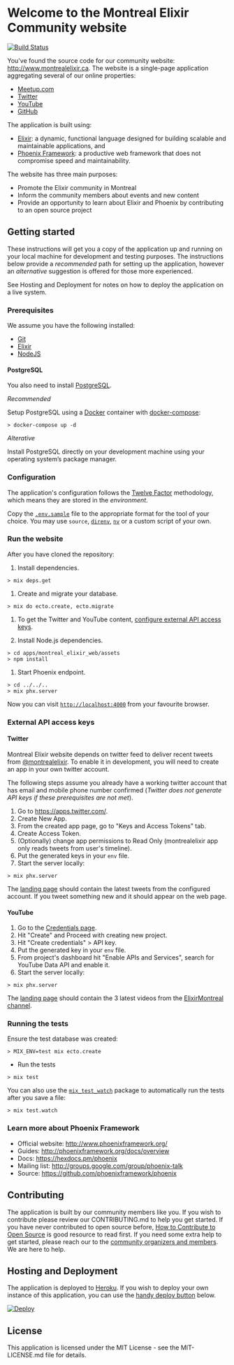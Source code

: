 # Welcome to the Montreal Elixir Community website

[![Build Status](https://travis-ci.org/montrealelixir/website.svg?branch=master)](https://travis-ci.org/montrealelixir/website)

You've found the source code for our community website: http://www.montrealelixir.ca. The
website is a single-page application aggregating several of our online properties:

  * [Meetup.com](https://www.meetup.com/montrealelixir)
  * [Twitter](https://twitter.com/montrealelixir)
  * [YouTube](https://www.youtube.com/channel/UCftyx5k7K_0a3wIGRtE2YQw)
  * [GitHub](https://github.com/montrealelixir)

The application is built using:

  * [Elixir](https://elixir-lang.org/): a dynamic, functional language designed for
    building scalable and maintainable applications, and
  * [Phoenix Framework](http://www.phoenixframework.org/): a productive web framework
    that does not compromise speed and maintainability.

The website has three main purposes:

  * Promote the Elixir community in Montreal
  * Inform the community members about events and new content
  * Provide an opportunity to learn about Elixir and Phoenix by contributing to an
    open source project

## Getting started

These instructions will get you a copy of the application up and running on your local machine for
development and testing purposes. The instructions below provide a *recommended* path for setting
up the application, however an *alternative* suggestion is offered for those more experienced.

See Hosting and Deployment for notes on how to deploy the application on a live system.

### Prerequisites

We assume you have the following installed:

  * [Git](https://git-scm.com)
  * [Elixir](https://elixir-lang.org/install.html)
  * [NodeJS](https://nodejs.org/en/download/)

#### PostgreSQL

You also need to install [PostgreSQL](https://www.postgresql.org).

_Recommended_

Setup PostgreSQL using a [Docker](https://www.docker.com/) container with [docker-compose](./docker-compose.yml):

```shell
> docker-compose up -d
```

_Alterative_

Install PostgreSQL directly on your development machine using your operating system’s package manager.

### Configuration

The application's configuration follows the [Twelve Factor](https://12factor.net/config)
methodology, which means they are stored in the _environment_.

Copy the [`.env.sample`](./.env.sample) file to the appropriate format for the tool of your choice. You may use `source`, [`direnv`](https://direnv.net), [`nv`](https://github.com/jcouture/nv) or a custom script of your own.

### Run the website

After you have cloned the repository:

1. Install dependencies.

  ```shell
  > mix deps.get
  ```

1. Create and migrate your database.

  ```shell
  > mix do ecto.create, ecto.migrate
  ```

1. To get the Twitter and YouTube content, [configure external API access keys](#configure-external-api-access-keys).

1. Install Node.js dependencies.

  ```shell
  > cd apps/montreal_elixir_web/assets
  > npm install
  ```

1. Start Phoenix endpoint.
  ```shell
  > cd ../../..
  > mix phx.server
  ```

Now you can visit [`http://localhost:4000`](http://localhost:4000) from your favourite browser.

### External API access keys

#### Twitter

Montreal Elixir website depends on twitter feed to deliver recent tweets from
[@montrealelixir](https://twitter.com/montrealelixir). To enable it in development,
you will need to create an app in your own twitter account.

The following steps assume you already have a working twitter account that has email and mobile
phone number confirmed (_Twitter does not generate API keys if these prerequisites are not met_).

1. Go to https://apps.twitter.com/.
2. Create New App.
3. From the created app page, go to "Keys and Access Tokens" tab.
4. Create Access Token.
5. (Optionally) change app permissions to Read Only (montrealelixir app only reads tweets from user's timeline).
6. Put the generated keys in your `env` file.
7. Start the server locally:

```shell
> mix phx.server
```

The [landing page](http://localhost:4000/) should contain the latest tweets from the
configured account. If you tweet something new and it should appear on the web page.

#### YouTube

1. Go to the [Credentials page](https://console.developers.google.com/apis/credentials?project=_).
2. Hit "Create" and Proceed with creating new project.
3. Hit "Create credentials" > API key.
4. Put the generated key in your `env` file.
5. From project's dashboard hit "Enable APIs and Services", search for YouTube Data API and enable it.
6. Start the server locally:

```shell
> mix phx.server
```

The [landing page](http://localhost:4000/) should contain the 3 latest videos from the
[ElixirMontreal channel](https://youtube.com/channel/UCftyx5k7K_0a3wIGRtE2YQw).

### Running the tests

Ensure the test database was created:

```shell
> MIX_ENV=test mix ecto.create
```

* Run the tests

```shell
> mix test
```

You can also use the [`mix_test_watch`](https://github.com/lpil/mix-test.watch) package to
automatically run the tests after you save a file:

```shell
> mix test.watch
```

### Learn more about Phoenix Framework

  * Official website: http://www.phoenixframework.org/
  * Guides: http://phoenixframework.org/docs/overview
  * Docs: https://hexdocs.pm/phoenix
  * Mailing list: http://groups.google.com/group/phoenix-talk
  * Source: https://github.com/phoenixframework/phoenix

## Contributing

The application is built by our community members like you. If you wish to contribute please review
our CONTRIBUTING.md to help you get started. If you have never contributed to open source before,
[How to Contribute to Open Source](https://opensource.guide/how-to-contribute/) is good resource to
read first. If you need some extra help to get started, please reach our to the [community
organizers and members](https://www.meetup.com/montrealelixir/members/?sort=join_date&desc=0). We are here to help.

## Hosting and Deployment

The application is deployed to [Heroku](https://www.heroku.com/). If you wish to deploy your own
instance of this application, you can use the [handy deploy button](https://devcenter.heroku.com/articles/heroku-button)
below.

[![Deploy](https://www.herokucdn.com/deploy/button.svg)](https://heroku.com/deploy)

## License

This application is licensed under the MIT License - see the MIT-LICENSE.md file for details.

